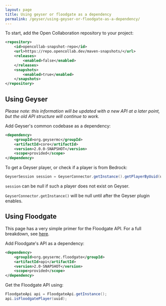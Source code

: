 ```yaml
---
layout: page
title: Using geyser or floodgate as a dependency
permalink: /geyser/using-geyser-or-floodgate-as-a-dependency/
---
```


To start, add the Open Collaboration repository to your project:

```xml
<repository>
    <id>opencollab-snapshot-repo</id>
    <url>https://repo.opencollab.dev/maven-snapshots/</url>
    <releases>
        <enabled>false</enabled>
    </releases>
    <snapshots>
        <enabled>true</enabled>
    </snapshots>
</repository>
```

## Using Geyser

*Please note: this information will be updated with a new API at a later point, but the old API structure will continue to work.*

Add Geyser's common codebase as a dependency:

```xml
<dependency>
    <groupId>org.geysermc</groupId>
    <artifactId>core</artifactId>
    <version>2.0.0-SNAPSHOT</version>
    <scope>provided</scope>
</dependency>
```

To get a Geyser player, or check if a player is from Bedrock:

```java
GeyserSession session = GeyserConnector.getInstance().getPlayerByUuid(uuid);
```

`session` can be null if such a player does not exist on Geyser.

`GeyserConnector.getInstance()` will be null until after the Geyser plugin enables.


## Using Floodgate

This page has a very simple primer for the Floodgate API. For a full breakdown, see [here](/floodgate/api/).

Add Floodgate's API as a dependency:
```xml
<dependency>
    <groupId>org.geysermc.floodgate</groupId>
    <artifactId>api</artifactId>
    <version>2.0-SNAPSHOT</version>
    <scope>provided</scope>
</dependency>
```

Get the Floodgate API using:
```java
FloodgateApi api = FloodgateApi.getInstance();
api.isFloodgatePlayer(uuid);
```
